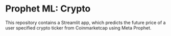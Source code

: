 # Prophet ML: Crypto

This repository contains a Streamlit app, which predicts the future price of a user specified crypto ticker from Coinmarketcap using Meta Prophet.

